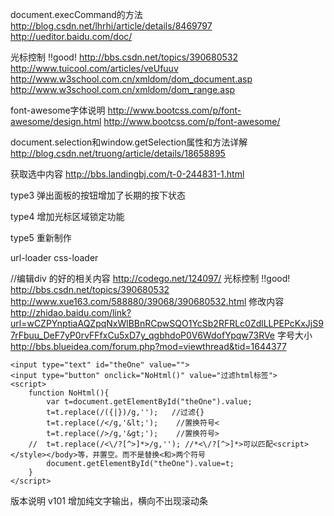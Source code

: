 document.execCommand的方法
http://blog.csdn.net/lhrhi/article/details/8469797
http://ueditor.baidu.com/doc/

光标控制
!!good! http://bbs.csdn.net/topics/390680532
http://www.tuicool.com/articles/veUfuuv
http://www.w3school.com.cn/xmldom/dom_document.asp
http://www.w3school.com.cn/xmldom/dom_range.asp

font-awesome字体说明
http://www.bootcss.com/p/font-awesome/design.html
http://www.bootcss.com/p/font-awesome/

document.selection和window.getSelection属性和方法详解
http://blog.csdn.net/truong/article/details/18658895

获取选中内容
http://bbs.landingbj.com/t-0-244831-1.html



type3 弹出面板的按钮增加了长期的按下状态

type4 增加光标区域锁定功能

type5 重新制作


url-loader
css-loader


//编辑div 的好的相关内容
http://codego.net/124097/
光标控制
!!good! http://bbs.csdn.net/topics/390680532
http://www.xue163.com/588880/39068/390680532.html
修改内容
http://zhidao.baidu.com/link?url=wCZPYnptiaAQZpqNxWlBBnRCpwSQO1YcSb2RFRLc0ZdlLLPEPcKxJjS97rFbuu_DeF7yP0rvFFfxCu5xD7y_qgbhdoP0V6WdofYpqw73RVe
字号大小
http://bbs.blueidea.com/forum.php?mod=viewthread&tid=1644377



~~~
<input type="text" id="theOne" value="">
<input type="button" onclick="NoHtml()" value="过滤html标签">
<script>
    function NoHtml(){
        var t=document.getElementById("theOne").value;
        t=t.replace(/({|})/g,'');   //过滤{}
        t=t.replace(/</g,'&lt;');    //置换符号<
        t=t.replace(/>/g,'&gt;');    //置换符号>
    //  t=t.replace(/<\/?[^>]*>/g,''); //*<\/?[^>]*>可以匹配<script></style></body>等，并置空。而不是替换<和>两个符号
        document.getElementById("theOne").value=t;
    }
</script>
~~~

版本说明 v101 增加纯文字输出，横向不出现滚动条